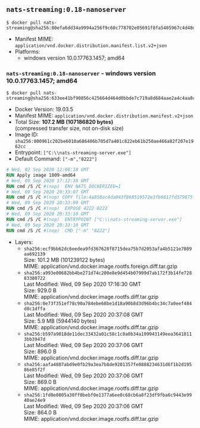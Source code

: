## `nats-streaming:0.18-nanoserver`

```console
$ docker pull nats-streaming@sha256:80efa6dd34a9994a256f9c60c778702e05691f8fa5405967c4d48d63d64e734f
```

-	Manifest MIME: `application/vnd.docker.distribution.manifest.list.v2+json`
-	Platforms:
	-	windows version 10.0.17763.1457; amd64

### `nats-streaming:0.18-nanoserver` - windows version 10.0.17763.1457; amd64

```console
$ docker pull nats-streaming@sha256:633ee41bf90856c425664d464d0bbde7c719a8d684aae2a4c4aa8c688b273c2f
```

-	Docker Version: 19.03.5
-	Manifest MIME: `application/vnd.docker.distribution.manifest.v2+json`
-	Total Size: **107.2 MB (107186820 bytes)**  
	(compressed transfer size, not on-disk size)
-	Image ID: `sha256:800961c202be6010a686406b705d7a401c822eb61b250ae466a82f207e1962cc`
-	Entrypoint: `["C:\\nats-streaming-server.exe"]`
-	Default Command: `["-m","8222"]`

```dockerfile
# Wed, 02 Sep 2020 12:08:18 GMT
RUN Apply image 1809-amd64
# Wed, 09 Sep 2020 17:12:30 GMT
RUN cmd /S /C #(nop)  ENV NATS_DOCKERIZED=1
# Wed, 09 Sep 2020 20:33:07 GMT
RUN cmd /S /C #(nop) COPY file:4a858ac4da943f868519572e3fb6817fd379875f2bff0bcb5f03c5bdddc496a8 in C:\nats-streaming-server.exe 
# Wed, 09 Sep 2020 20:33:09 GMT
RUN cmd /S /C #(nop)  EXPOSE 4222 8222
# Wed, 09 Sep 2020 20:33:10 GMT
RUN cmd /S /C #(nop)  ENTRYPOINT ["C:\\nats-streaming-server.exe"]
# Wed, 09 Sep 2020 20:33:10 GMT
RUN cmd /S /C #(nop)  CMD ["-m" "8222"]
```

-	Layers:
	-	`sha256:ecf9bb62dc6eedea9fd367628f8715dea75b7d2053afa4b5121e7809aa692139`  
		Size: 101.2 MB (101239122 bytes)  
		MIME: application/vnd.docker.image.rootfs.foreign.diff.tar.gzip
	-	`sha256:a993e00682bb4be271d74c200e8e9d454b07999d7ab172f3b14fe72883380722`  
		Last Modified: Wed, 09 Sep 2020 17:16:30 GMT  
		Size: 929.0 B  
		MIME: application/vnd.docker.image.rootfs.diff.tar.gzip
	-	`sha256:0e73f351ef78c90a784ebe68be1d18a90b8d3d96b4bc34c7a0eef484d8c1dffa`  
		Last Modified: Wed, 09 Sep 2020 20:37:08 GMT  
		Size: 5.9 MB (5944140 bytes)  
		MIME: application/vnd.docker.image.rootfs.diff.tar.gzip
	-	`sha256:b597a9018de11dec33432a01c58c1c8a0b34a109943149eea36418113bb3947d`  
		Last Modified: Wed, 09 Sep 2020 20:37:06 GMT  
		Size: 896.0 B  
		MIME: application/vnd.docker.image.rootfs.diff.tar.gzip
	-	`sha256:aafa4807abd9e0fb29a3ea7b8de9201357fe0888234631d6f1b2d19586e85f2f`  
		Last Modified: Wed, 09 Sep 2020 20:37:06 GMT  
		Size: 869.0 B  
		MIME: application/vnd.docker.image.rootfs.diff.tar.gzip
	-	`sha256:1fd0e0805a30ff0bebf0e1377a6ee0c68cb6a8f23df9fba6c9443e9940ae24e9`  
		Last Modified: Wed, 09 Sep 2020 20:37:06 GMT  
		Size: 864.0 B  
		MIME: application/vnd.docker.image.rootfs.diff.tar.gzip

